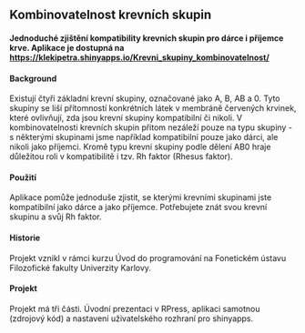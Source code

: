 ## Kombinovatelnost krevních skupin
#### Jednoduché zjištění kompatibility krevních skupin pro dárce i příjemce krve. Aplikace je dostupná na https://klekipetra.shinyapps.io/Krevni_skupiny_kombinovatelnost/

#### Background
Existují čtyři základní krevní skupiny, označované jako A, B, AB a 0. Tyto skupiny se liší přítomností konkrétních látek v membráně červených krvinek, které ovlivňují, zda jsou krevní skupiny kompatibilní či nikoli. V kombinovatelnosti krevních skupin přitom nezáleží pouze na typu skupiny - s některými skupinami jsme například kompatibilní pouze jako dárci, ale nikoli jako příjemci. Kromě typu krevní skupiny podle dělení AB0 hraje důležitou roli v kompatibilitě i tzv. Rh faktor (Rhesus faktor).

#### Použití
Aplikace pomůže jednoduše zjistit, se kterými krevními skupinami jste kompatibilní jako dárce a jako příjemce. Potřebujete znát svou krevní skupinu a svůj Rh faktor.

#### Historie
Projekt vznikl v rámci kurzu Úvod do programování na Fonetickém ústavu Filozofické fakulty Univerzity Karlovy.

#### Projekt
Projekt má tři části. Úvodní prezentaci v RPress, aplikaci samotnou (zdrojový kód) a nastavení uživatelského rozhraní pro shinyapps. 
